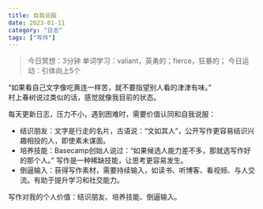```yaml
---
title: 自我说服
date: 2023-01-11
category: "日志"
tags: ["写作"]
---
```


> 今日冥想：3分钟
> 单词学习：valiant，英勇的；fierce，狂暴的；
> 今日运动：引体向上5个

“如果看自己文字像吃黄连一样苦，就不要指望别人看的津津有味。”  
村上春树说过类似的话，感觉就像我目前的状态。

每天更新日志，压力不小，遇到困难时，需要价值认同和自我说服：

- 结识朋友：文字是行走的名片，古语说：“文如其人”，公开写作更容易结识兴趣相投的人，即使素未谋面。
- 培养技能：Basecamp创始人说过：“如果候选人能力差不多，那就选写作好的那个人。”  写作是一种稀缺技能，让思考更容易发生。
- 倒逼输入：获得写作素材，需要持续输入，如读书、听博客、看视频、与人交流。有助于提升学习和社交能力。

写作对我的个人价值：结识朋友、培养技能、倒逼输入。




